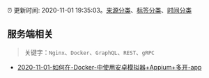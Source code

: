 :alarm_clock: 更新时间: 2020-11-01 19:35:03。[来源分类](../README.md)、[标签分类](../TAGS.md)、[时间分类](../TIMELINE.md)

## 服务端相关


> 关键字：`Nginx`、`Docker`、`GraphQL`、`REST`、`gRPC`



- [2020-11-01-如何在-Docker-中使用安卓模拟器+Appium+多开-app](https://www.v2ex.com/t/720798) 